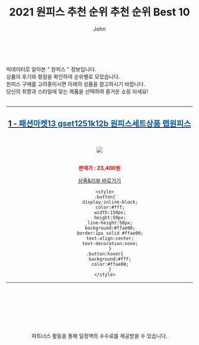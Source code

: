 ﻿---
layout: post
title:  "2021 원피스 추천 순위 추천 순위 Best 10"
author: John
categories: [ 패션의류 ]
tags: [ 원피스, 원피스 1012화, 원피스 1016화, 원피스 1008화, 원피스 1017화, 원피스 츄잉, 원피스 1014화, 원피스 다시보기, 원피스 1015화, 원피스 1010화 ]
image: https://newtalk.nyc3.digitaloceanspaces.com/img/202102/set1251k12-270.gif 
description: "쿠팡에서 2021 원피스 추천 순위 관련 상품으로 가장 고객 선호도가 높은 제품 중 하나입니다."
---

<br>
<br>
빅데이터로 알아본 " 원피스 " 정보입니다.
<br>
상품의 후기와 평점을 확인하여 순위별로 모았습니다.
<br>
원피스  구매를 고려중이시면 아래의 상품을 참고하시기 바랍니다.
<br>
당신의 취향과 스타일에 맞는 제품을 선택하여 즐거운 쇼핑 되세요!
<br><br>
<hr>
<p>
    
<center><h2><a href="https://oneany.shop/MasbhE" target="_blank"><b>1 - <font color='#01579B'>패션마켓13 gset1251k12b 원피스세트상품 랩원피스</font></b></a></h2><br>

<a href="https://oneany.shop/MasbhE" target="_blank"><img src="https://newtalk.nyc3.digitaloceanspaces.com/img/202102/set1251k12-270.gif"></a><br><br>

<b><font color='#ff0000'>판매가 : 23,400원</font></b><br>

<a href="https://oneany.shop/MasbhE" target="_blank" class="button">상품&리뷰 바로가기</a><p>

        <style>
        .button{
            display:inline-block;
            color:#fff;
            width:150px;
            height:50px;
            line-height:50px;
            background:#ffae00;
            border:1px solid #ffae00;
            text-align:center;
            text-decoration:none;
            }
        .button:hover{
            background:#fff;
            color:#ffae00;
            }
        </style>

<hr>

<br><br><br><br><br><br><br>
파트너스 활동을 통해 일정액의 수수료를 제공받을 수 있습니다.
